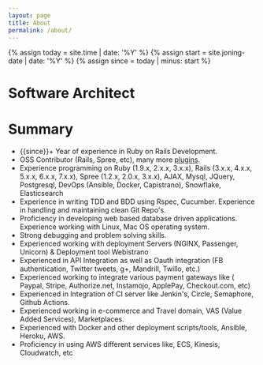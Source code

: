 ```yaml
---
layout: page
title: About
permalink: /about/
---
```


{%   assign today = site.time | date: '%Y'      %}
{%   assign start = site.joning-date | date: '%Y'  %}
{%   assign since = today | minus: start     %}
# Software Architect
# Summary
* {{since}}+ Year of experience in Ruby on Rails Development.
* OSS Contributor (Rails, Spree, etc), many more <a href="https://github.com/vishalzambre?tab=repositories" target="_blank">plugins</a>.
* Experience programming on Ruby (1.9.x, 2.x.x, 3.x.x), Rails (3.x.x, 4.x.x, 5.x.x, 6.x.x, 7.x.x), Spree (1.2.x, 2.0.x, 3.x.x), AJAX, Mysql, JQuery, Postgresql, DevOps (Ansible, Docker, Capistrano), Snowflake, Elasticsearch
* Experience in writing TDD and BDD using Rspec, Cucumber. Experience in handling and maintaining clean Git Repo's.
* Proficiency in developing web based database driven applications. Experience working with Linux, Mac OS operating system.
* Strong debugging and problem solving skills.
* Experienced working with deployment Servers (NGINX, Passenger, Unicorn) & Deployment tool Webistrano
* Experienced in API Integration as well as Oauth integration (FB authentication, Twitter tweets, g+, Mandrill, Twillo, etc.)
* Experienced working to integrate various payment gateways like ( Paypal, Stripe, Authorize.net, Instamojo, ApplePay, Checkout.com, etc)
* Experienced in Integration of CI server like Jenkin's, Circle, Semaphore, Github Actions.
* Experienced working in e-commerce and Travel domain, VAS (Value Added Services), Marketplaces.
* Experienced with Docker and other deployment scripts/tools, Ansible, Heroku, AWS.
* Proficiency in using AWS different services like, ECS, Kinesis, Cloudwatch, etc
